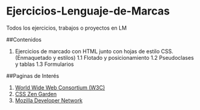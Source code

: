 # Ejercicios-Lenguaje-de-Marcas
Todos los ejercicios, trabajos o proyectos en LM

##Contenidos
1. Ejercicios de marcado con HTML junto con hojas de estilo CSS. (Enmaquetado y estilos)
  1.1 Flotado y posicionamiento
  1.2 Pseudoclases y tablas
  1.3 Formularios

##Paginas de Interés
1. [World Wide Web Consortium (W3C)][1]
2. [CSS Zen Garden][2]
3. [Mozilla Developer Network][3]


[1]: http://www.w3c.es/
[2]: http://csszengarden.com/
[3]: https://developer.mozilla.org/es/

